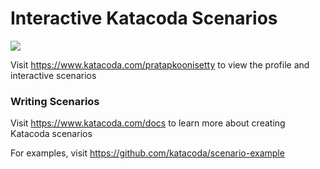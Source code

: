 # Interactive Katacoda Scenarios

[![](http://shields.katacoda.com/katacoda/pratapkoonisetty/count.svg)](https://www.katacoda.com/pratapkoonisetty "Get your profile on Katacoda.com")

Visit https://www.katacoda.com/pratapkoonisetty to view the profile and interactive scenarios

### Writing Scenarios
Visit https://www.katacoda.com/docs to learn more about creating Katacoda scenarios

For examples, visit https://github.com/katacoda/scenario-example
